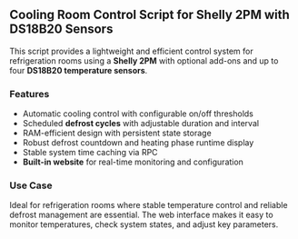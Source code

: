 ## Cooling Room Control Script for Shelly 2PM with DS18B20 Sensors

This script provides a lightweight and efficient control system for refrigeration rooms using a **Shelly 2PM** with optional add-ons and up to four **DS18B20 temperature sensors**.

### Features
- Automatic cooling control with configurable on/off thresholds  
- Scheduled **defrost cycles** with adjustable duration and interval  
- RAM-efficient design with persistent state storage  
- Robust defrost countdown and heating phase runtime display  
- Stable system time caching via RPC  
- **Built-in website** for real-time monitoring and configuration  

### Use Case
Ideal for refrigeration rooms where stable temperature control and reliable defrost management are essential. The web interface makes it easy to monitor temperatures, check system states, and adjust key parameters.
